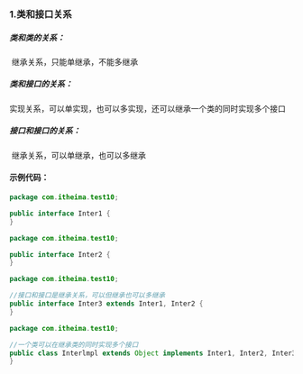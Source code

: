 ### 1.类和接口关系

##### 	类和类的关系：

​		继承关系，只能单继承，不能多继承

##### 	类和接口的关系：

​		实现关系，可以单实现，也可以多实现，还可以继承一个类的同时实现多个接口

##### 	接口和接口的关系：

​		继承关系，可以单继承，也可以多继承

#### 示例代码：

```java
package com.itheima.test10;

public interface Inter1 {
}
```

```java
package com.itheima.test10;

public interface Inter2 {
}
```

```java
package com.itheima.test10;

//接口和接口是继承关系，可以但继承也可以多继承
public interface Inter3 extends Inter1, Inter2 {
}

```

```java
package com.itheima.test10;

//一个类可以在继承类的同时实现多个接口
public class Interlmpl extends Object implements Inter1, Inter2, Inter3 {
}

```